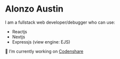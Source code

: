 # Alonzo Austin
I am a fullstack web developer/debugger who can use:
- Reactjs
- Nextjs
- Expressjs (view engine: EJS)



🔭 I’m currently working on [Codenshare](https://codenshare.vercel.app)
